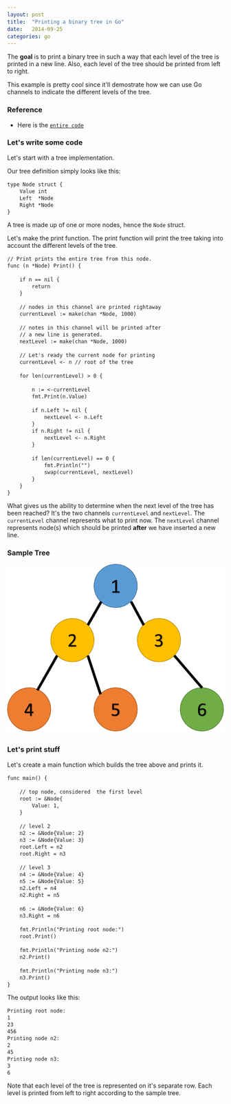 ```yaml
---
layout: post                                                                                                                  
title:  "Printing a binary tree in Go"
date:   2014-09-25
categories: go
---
```


The **goal** is to print a binary tree in such a way that each level of the tree is printed in a new line. Also, each level of the tree should be printed from left to right.

This example is pretty cool since it'll demostrate how we can use Go channels to indicate the different levels of the tree.

### Reference

* Here is the [`entire code`](https://github.com/rexposadas/notes/blob/master/blog/trees/main.go)


### Let's write some code

Let's start with a tree implementation. 

Our tree definition simply looks like this: 

    type Node struct {
        Value int
        Left  *Node
        Right *Node
    }

A tree is made up of one or more nodes, hence the `Node` struct.

Let's make the print function.  The print function will print the tree taking into account the different levels of the tree. 

	// Print prints the entire tree from this node.	
	func (n *Node) Print() {

		if n == nil {
			return
		}
	
		// nodes in this channel are printed rightaway
		currentLevel := make(chan *Node, 1000)
	
		// notes in this channel will be printed after
		// a new line is generated.
		nextLevel := make(chan *Node, 1000)
	
		// Let's ready the current node for printing
		currentLevel <- n // root of the tree
	
		for len(currentLevel) > 0 {
	
			n := <-currentLevel
			fmt.Print(n.Value)
	
			if n.Left != nil {
				nextLevel <- n.Left
			}
			if n.Right != nil {
				nextLevel <- n.Right
			}
	
			if len(currentLevel) == 0 {
				fmt.Println("")
				swap(currentLevel, nextLevel)
			}
		}
	}


What gives us the ability to determine when the next level of the tree has been reached? It's the two channels `currentLevel` and `nextLevel`.  The `currentLevel` channel represents what to print now. The `nextLevel` channel represents node(s) which should be printed **after** we have inserted a new line. 


### Sample Tree

<img src="/images/tree.png" alt="Drawing"/>


### Let's print stuff

Let's create a main function which builds the tree above and prints it. 

	func main() {
	
		// top node, considered  the first level
		root := &Node{
			Value: 1,
		}
	
		// level 2
		n2 := &Node{Value: 2}
		n3 := &Node{Value: 3}
		root.Left = n2
		root.Right = n3
	
		// level 3
		n4 := &Node{Value: 4}
		n5 := &Node{Value: 5}
		n2.Left = n4
		n2.Right = n5
	
		n6 := &Node{Value: 6}
		n3.Right = n6
	
		fmt.Println("Printing root node:")
		root.Print()
	
		fmt.Println("Printing node n2:")
		n2.Print()
	
		fmt.Println("Printing node n3:")
		n3.Print()
	}

The output looks like this:

	Printing root node:
	1
	23
	456
	Printing node n2:
	2
	45
	Printing node n3:
	3
	6

Note that each level of the tree is represented on it's separate row.  Each level is printed from left to right according to the sample tree. 
